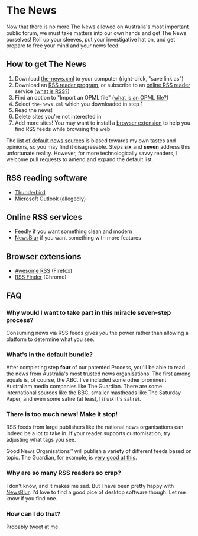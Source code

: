 # The News

Now that there is no more The News allowed on Australia's most important public forum, we must take matters into our own hands and get The News ourselves! Roll up your sleeves, put your investigative hat on, and get prepare to free your mind and your news feed.

## How to get The News

1. Download [the-news.xml](https://raw.githubusercontent.com/crabmusket/the-news/main/the-news.xml) to your computer (right-click, "save link as")
2. Download an [RSS reader program](#rss-reading-software), or subscribe to an [online RSS reader](#online-rss-services) service ([what is RSS?](https://www.lifewire.com/what-is-an-rss-feed-4684568))
3. Find an option to "Import an OPML file" ([what is an OPML file?](https://www.lifewire.com/opml-file-2622105))
4. Select `the-news.xml` which you downloaded in step 1
5. Read the news!
6. Delete sites you're not interested in
7. Add more sites! You may want to install a [browser extension](#browser-extensions) to help you find RSS feeds while browsing the web

The [list of default news sources](#whats-in-the-default-bundle) is biased towards my own tastes and opinions, so you may find it disagreeable. Steps **six** and **seven** address this unfortunate reality. However, for more technologically savvy readers, I welcome pull requests to amend and expand the default list.

## RSS reading software

- [Thunderbird](https://www.thunderbird.net/)
- Microsoft Outlook (allegedly)

## Online RSS services

- [Feedly](https://feedly.com) if you want something clean and modern
- [NewsBlur](https://newsblur.com) if you want something with more features

## Browser extensions

- [Awesome RSS](https://addons.mozilla.org/en-US/firefox/addon/awesome-rss) (Firefox)
- [RSS Finder](https://chrome.google.com/webstore/detail/rss-finder/cdjocoacgphmbihenkkgaackgkjlfncp?hl=en) (Chrome)

## FAQ

### Why would I want to take part in this miracle seven-step process?

Consuming news via RSS feeds gives _you_ the power rather than allowing a platform to determine what you see.

### What's in the default bundle?

After completing step **four** of our patented Process, you'll be able to read the news from Australia's most trusted news organisations.
The first among equals is, of course, the ABC. I've included some other prominent Australiam media companies like The Guardian.
There are some international sources like the BBC, smaller mastheads like The Saturday Paper, and even some satire (at least, I _think_ it's satire).

### There is too much news! Make it stop!

RSS feeds from large publishers like the national news organisations can indeed be a lot to take in.
If your reader supports customisation, try adjusting what tags you see.

Good News Organisations&trade; will publish a variety of different feeds based on topic.
The Guardian, for example, is [very good at this](https://www.theguardian.com/help/feeds).

### Why are so many RSS readers so crap?

I don't know, and it makes me sad. But I have been pretty happy with [NewsBlur](https://newsblur.com).
I'd love to find a good pice of desktop software though. Let me know if you find one.

### How can I do that?

Probably [tweet at me](https://twitter.com/crabmusket).